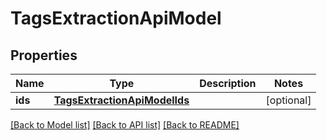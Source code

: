 # TagsExtractionApiModel


## Properties
Name | Type | Description | Notes
------------ | ------------- | ------------- | -------------
**ids** | [**TagsExtractionApiModelIds**](TagsExtractionApiModelIds.md) |  | [optional] 

[[Back to Model list]](../README.md#documentation-for-models) [[Back to API list]](../README.md#documentation-for-api-endpoints) [[Back to README]](../README.md)


